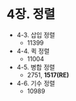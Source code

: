# **4장. 정렬**
- 4-3. 삽입 정렬
  - 11399
- 4-4. 퀵 정렬
  - 11004
- 4-5. 병합 정렬
  - 2751, **1517(RE)**
- 4-6. 기수 정렬
  - 10989
